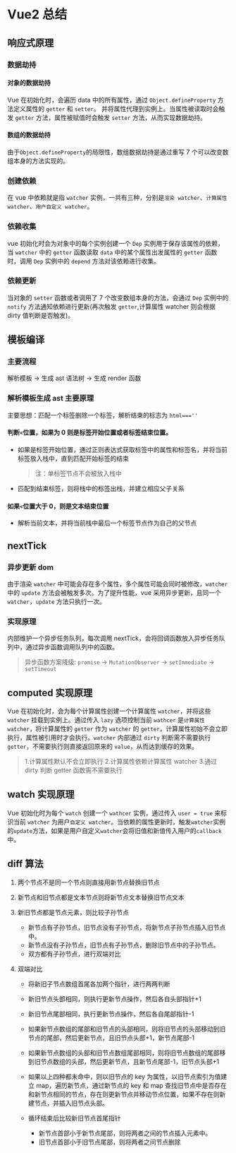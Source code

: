# Vue2 总结

## 响应式原理

### 数据劫持

#### 对象的数据劫持

Vue 在初始化时，会遍历 data 中的所有属性，通过 `Object.defineProperty` 方法定义属性的 `getter` 和 `setter`。
并将属性代理到实例上。当属性被读取时会触发 `getter` 方法，属性被赋值时会触发 `setter` 方法，从而实现数据劫持。

#### 数组的数据劫持

由于`Object.defineProperty`的局限性，数组数据劫持是通过重写 7 个可以改变数组本身的方法实现的。

### 创建依赖

在 vue 中依赖就是指 `watcher` 实例，一共有三种，分别是`渲染 watcher`、`计算属性 watcher`、`用户自定义 watcher`。

### 依赖收集

vue 初始化时会为对象中的每个实例创建一个 `Dep` 实例用于保存该属性的依赖，当 `watcher` 中的 `getter` 函数读取 `data` 中的某个属性出发属性的 `getter` 函数时，调用 `Dep` 实例中的 `depend` 方法对该依赖进行收集。

### 依赖更新

当对象的 `setter` 函数或者调用了 7 个改变数组本身的方法，会通过 `Dep` 实例中的 `notify` 方法通知依赖进行更新(再次触发 `getter`,计算属性 watcher 则会根据 dirty 值判断是否触发)。

## 模板编译

### 主要流程

解析模板 -> 生成 ast 语法树 -> 生成 render 函数

### 解析模板生成 ast 主要原理

主要思想：匹配一个标签删除一个标签，解析结束的标志为 `html===''`

#### 判断`<`位置，如果为 0 则是标签开始位置或者标签结束位置。

- 如果是标签开始位置，通过正则表达式获取标签中的属性和标签名，并将当前标签放入栈中，直到匹配开始标签的结束
  > 注：单标签节点不会被放入栈中
- 匹配到结束标签，则将栈中的标签出栈，并建立相应父子关系

#### 如果`<`位置大于 0，则是文本结束位置

- 解析当前文本，并将当前栈中最后一个标签节点作为自己的父节点

## nextTick

### 异步更新 dom

由于渲染 `watcher` 中可能会存在多个属性，多个属性可能会同时被修改，`watcher` 中的 `update` 方法会被触发多次。为了提升性能，vue 采用异步更新，且同一个 `watcher`，`update` 方法只执行一次。

### 实现原理

内部维护一个异步任务队列，每次调用 nextTick，会将回调函数放入异步任务队列中，通过异步函数调用队列中的函数。

> 异步函数方案降级: `promise` -> `MutationObserver` -> `setImmediate` -> `setTimeout`

## computed 实现原理

Vue 在初始化时，会为每个计算属性创建一个计算属性 `watcher`，并将这些 `watcher` 挂载到实例上。通过传入 `lazy` 选项控制当前 `wathcer` 是`计算属性 watcher`，将计算属性的 `getter` 作为 `watcher` 的 `getter`，计算属性初始不会立即执行，属性被引用时才会执行。`watcher` 内部通过 `dirty` 判断需不需要执行 `getter`，不需要执行则直接返回原来的 `value`，从而达到缓存的效果。

> 1.计算属性默认不会立即执行 2.计算属性依赖计算属性 watcher 3.通过 dirty 判断 getter 函数需不需要执行

## watch 实现原理

Vue 初始化时为每个 `watch` 创建一个 `wathcer` 实例，通过传入 `user = true` 来标识当前 `watcher` 为用户`自定义 watcher`。当依赖的属性更新时，触发`watcher`实例的`update`方法，如果是用户自定义`watcher`会将旧值和新值传入用户的`callback`中。

## diff 算法

1. 两个节点不是同一个节点则直接用新节点替换旧节点
2. 新节点和旧节点都是文本节点则将新节点文本替换旧节点文本
3. 新旧节点都是节点元素，则比较子孙节点

   - 新节点有子孙节点，旧节点没有子孙节点，将新节点子孙节点插入旧节点中。
   - 新节点没有子孙节点，旧节点有子孙节点，删除旧节点中的子孙节点。
   - 双方都有子孙节点，进行双端对比

4. 双端对比

   - 将新旧子节点数组首尾各加两个指针，进行两两判断

   - 新旧节点头部相同，则执行更新节点操作，然后各自头部指针+1
   - 新旧节点尾部相同，执行更新节点操作，然后各自尾部指针-1
   - 如果新节点数组的尾部和旧节点的头部相同，则将旧节点的头部移动到旧节点的尾部，然后更新节点，且旧节点头部+1，新节点尾部-1
   - 如果新节点数组的头部和旧节点数组尾部相同，则将旧节点数组的尾部移到旧节点数组的头部，然后更新节点，且新节点尾部-1，旧节点头部+1
   - 如果以上四种都未命中，则以旧节点的 key 为属性，以旧节点索引为值建立 map，遍历新节点，通过新节点的 key 和 map 查找旧节点中是否存在和新节点相同的节点，存在则更新节点并移动节点位置，如果不存在则新建节点，并插入旧节点头部。
   - 循环结束后比较新旧节点首尾指针
     - 新节点首部小于新节点尾部，则将两者之间的节点插入元素中。
     - 旧节点首部小于旧节点尾部，则将两者之间节点删除
